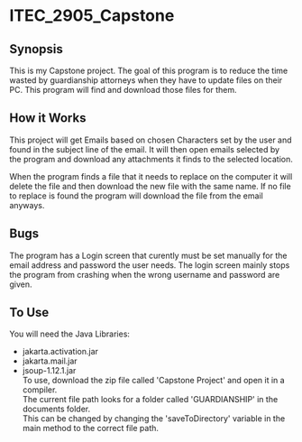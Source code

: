 # ITEC_2905_Capstone
## Synopsis
This is my Capstone project. 
The goal of this program is to reduce the time wasted by guardianship attorneys when they have to update files on their PC. This program will find and download those files for them. 

## How it Works
This project will get Emails based on chosen Characters set by the user and found in the subject line of the email. It will then open emails selected by the program and download any attachments it finds to the selected 
location. 

When the program finds a file that it needs to replace on the computer it will delete the file and then download the new file with the same name. If no file to replace is found the program will download the file from the email anyways. 

## Bugs
The program has a Login screen that curently must be set manually for the email address and password the user needs. The login screen mainly stops the program from crashing when the wrong username and password are given. 

## To Use
You will need the Java Libraries:
  * jakarta.activation.jar
  * jakarta.mail.jar
  * jsoup-1.12.1.jar  
To use, download the zip file called 'Capstone Project' and open it in a compiler.  
The current file path looks for a folder called 'GUARDIANSHIP' in the documents folder.   
This can be changed by changing the 'saveToDirectory' variable in the main method to the correct file path. 

